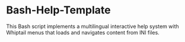 # Bash-Help-Template
This Bash script implements a multilingual interactive help system with Whiptail menus that loads and navigates content from INI files.
